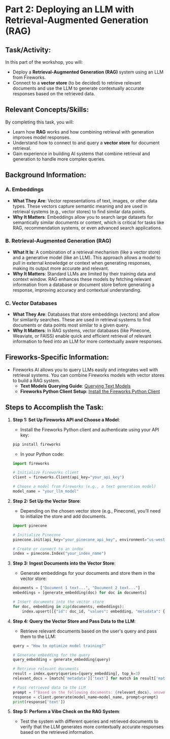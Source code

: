 # Part 2: Deploying an LLM with Retrieval-Augmented Generation (RAG)

## Task/Activity:
In this part of the workshop, you will:
- Deploy a **Retrieval-Augmented Generation (RAG)** system using an LLM from Fireworks.
- Connect to a **vector store** (to be decided) to retrieve relevant documents and use the LLM to generate contextually accurate responses based on the retrieved data.

## Relevant Concepts/Skills:
By completing this task, you will:
- Learn how **RAG** works and how combining retrieval with generation improves model responses.
- Understand how to connect to and query a **vector store** for document retrieval.
- Gain experience in building AI systems that combine retrieval and generation to handle more complex queries.

## Background Information:

### **A. Embeddings**
- **What They Are**: Vector representations of text, images, or other data types. These vectors capture semantic meaning and are used in retrieval systems (e.g., vector stores) to find similar data points.
- **Why It Matters**: Embeddings allow you to search large datasets for semantically similar documents or content, which is critical for tasks like RAG, recommendation systems, or even advanced search applications.

### **B. Retrieval-Augmented Generation (RAG)**
- **What It Is**: A combination of a retrieval mechanism (like a vector store) and a generative model (like an LLM). This approach allows a model to pull in external knowledge or context when generating responses, making its output more accurate and relevant.
- **Why It Matters**: Standard LLMs are limited by their training data and context window. RAG enhances these models by fetching relevant information from a database or document store before generating a response, improving accuracy and contextual understanding.

### **C. Vector Databases**
- **What They Are**: Databases that store embeddings (vectors) and allow for similarity searches. These are used in retrieval systems to find documents or data points most similar to a given query.
- **Why It Matters**: In RAG systems, vector databases (like Pinecone, Weaviate, or FAISS) enable quick and efficient retrieval of relevant information to feed into an LLM for more contextually aware responses.

## Fireworks-Specific Information:
- Fireworks AI allows you to query LLMs easily and integrates well with retrieval systems. You can combine Fireworks models with vector stores to build a RAG system.
  - **Text Models Querying Guide**: [Querying Text Models](https://docs.fireworks.ai/guides/querying-text-models)
  - **Fireworks Python Client Setup**: [Install the Fireworks Python Client](https://docs.fireworks.ai/tools-sdks/python-client/installation)

## Steps to Accomplish the Task:

1. **Step 1: Set Up Fireworks API and Choose a Model**:
    - Install the Fireworks Python client and authenticate using your API key:
    ```bash
    pip install fireworks
    ```
    - In your Python code:
    ```python
    import fireworks

    # Initialize Fireworks client
    client = fireworks.Client(api_key="your_api_key")

    # Choose a model from Fireworks (e.g., a text generation model)
    model_name = "your_llm_model"
    ```

2. **Step 2: Set Up the Vector Store**:
    - Depending on the chosen vector store (e.g., Pinecone), you’ll need to initialize the store and add documents.
    ```python
    import pinecone

    # Initialize Pinecone
    pinecone.init(api_key="your_pinecone_api_key", environment="us-west1-gcp")

    # Create or connect to an index
    index = pinecone.Index("your_index_name")
    ```

3. **Step 3: Ingest Documents into the Vector Store**:
    - Generate embeddings for your documents and store them in the vector store:
    ```python
    documents = ["Document 1 text...", "Document 2 text..."]
    embeddings = [generate_embedding(doc) for doc in documents]
    
    # Insert documents into the vector store
    for doc, embedding in zip(documents, embeddings):
        index.upsert([{"id": doc_id, "values": embedding, "metadata": {"text": doc}}])
    ```

4. **Step 4: Query the Vector Store and Pass Data to the LLM**:
    - Retrieve relevant documents based on the user's query and pass them to the LLM:
    ```python
    query = "How to optimize model training?"
    
    # Generate embedding for the query
    query_embedding = generate_embedding(query)

    # Retrieve relevant documents
    result = index.query(queries=[query_embedding], top_k=3)
    relevant_docs = [match['metadata']['text'] for match in result['matches']]
    
    # Pass retrieved data to the LLM
    prompt = f"Based on the following documents: {relevant_docs}, answer the query: {query}"
    response = client.generate(model_name=model_name, prompt=prompt)
    print(response['text'])
    ```

5. **Step 5: Perform a Vibe Check on the RAG System**:
    - Test the system with different queries and retrieved documents to verify that the LLM generates more contextually accurate responses based on the retrieved information.

